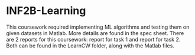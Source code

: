 # INF2B-Learning
This coursework required implementing ML algorithms and testing them on given datasets in Matlab. More details are found in the spec sheet. There are 2 reports for this coursework: report for task 1 and report for task 2. Both can be found in the LearnCW folder, along with the Matlab files.
